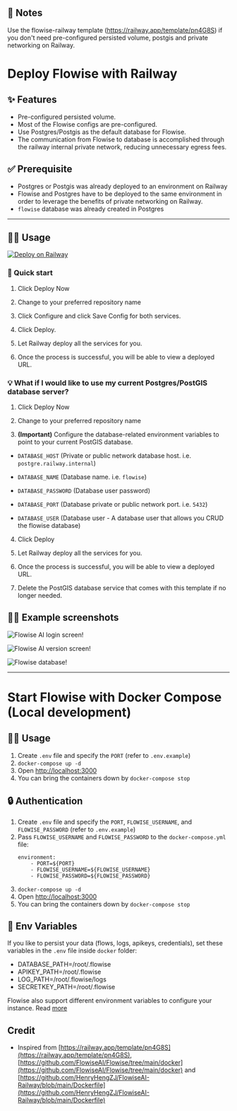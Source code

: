 ## 📝 Notes
Use the flowise-railway template (https://railway.app/template/pn4G8S) if you don't need pre-configured persisted volume, postgis and private networking on Railway.

# Deploy Flowise with Railway

## ✨ Features
- Pre-configured persisted volume.
- Most of the Flowise configs are pre-configured.
- Use Postgres/Postgis as the default database for Flowise.
- The communication from Flowise to database is accomplished through the railway internal private network, reducing unnecessary egress fees.

## ✅ Prerequisite
- Postgres or Postgis was already deployed to an environment on Railway
- Flowise and Postgres have to be deployed to the same environment in order to leverage the benefits of private networking on Railway.
- `flowise` database was already created in Postgres

----

## 💁‍♂️ Usage

[![Deploy on Railway](https://railway.app/button.svg)](https://railway.app/template/A7Dwg9?referralCode=OYCuBb)

### 🚀 Quick start

1. Click Deploy Now

2. Change to your preferred repository name

3. Click Configure and click Save Config for both services.

4. Click Deploy.

5. Let Railway deploy all the services for you.

6. Once the process is successful, you will be able to view a deployed URL.


### 💡 What if I would like to use my current Postgres/PostGIS database server?

1. Click Deploy Now

2. Change to your preferred repository name

3. **(Important)** Configure the database-related environment variables to point to your current PostGIS database.

- `DATABASE_HOST` (Private or public network database host. i.e. `postgre.railway.internal`)

- `DATABASE_NAME` (Database name. i.e. `flowise`)

- `DATABASE_PASSWORD` (Database user password)

- `DATABASE_PORT` (Database private or public network port. i.e. `5432`)

- `DATABASE_USER` (Database user - A database user that allows you CRUD the flowise database)

4. Click Deploy

5. Let Railway deploy all the services for you.

6. Once the process is successful, you will be able to view a deployed URL.

7. Delete the PostGIS database service that comes with this template if no longer needed.

## 💁‍♀️ Example screenshots

![Flowise AI login screen!](https://zyugzloemocjcxmspsso.supabase.co/storage/v1/object/public/static-assets/flowise-login-screen.png "Flowise AI login screen")


![Flowise AI version screen!](https://zyugzloemocjcxmspsso.supabase.co/storage/v1/object/public/static-assets/flowise-version-screen.png "Flowise AI version screen")

![Flowise database!](https://zyugzloemocjcxmspsso.supabase.co/storage/v1/object/public/static-assets/flowise-database.jpg "Flowise database")



-----

# Start Flowise with Docker Compose (Local development)

## 💁‍♂️ Usage

1. Create `.env` file and specify the `PORT` (refer to `.env.example`)
2. `docker-compose up -d`
3. Open [http://localhost:3000](http://localhost:3000)
4. You can bring the containers down by `docker-compose stop`

## 🔒 Authentication

1. Create `.env` file and specify the `PORT`, `FLOWISE_USERNAME`, and `FLOWISE_PASSWORD` (refer to `.env.example`)
2. Pass `FLOWISE_USERNAME` and `FLOWISE_PASSWORD` to the `docker-compose.yml` file:
    ```
    environment:
        - PORT=${PORT}
        - FLOWISE_USERNAME=${FLOWISE_USERNAME}
        - FLOWISE_PASSWORD=${FLOWISE_PASSWORD}
    ```
3. `docker-compose up -d`
4. Open [http://localhost:3000](http://localhost:3000)
5. You can bring the containers down by `docker-compose stop`

## 🌱 Env Variables

If you like to persist your data (flows, logs, apikeys, credentials), set these variables in the `.env` file inside `docker` folder:

-   DATABASE_PATH=/root/.flowise
-   APIKEY_PATH=/root/.flowise
-   LOG_PATH=/root/.flowise/logs
-   SECRETKEY_PATH=/root/.flowise

Flowise also support different environment variables to configure your instance. Read [more](https://docs.flowiseai.com/environment-variables)



## Credit

- Inspired from [https://railway.app/template/pn4G8S](https://railway.app/template/pn4G8S), [https://github.com/FlowiseAI/Flowise/tree/main/docker](https://github.com/FlowiseAI/Flowise/tree/main/docker) and [https://github.com/HenryHengZJ/FlowiseAI-Railway/blob/main/Dockerfile](https://github.com/HenryHengZJ/FlowiseAI-Railway/blob/main/Dockerfile)